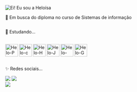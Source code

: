 ![Ei! Eu sou a Heloísa](https://github.com/HeloisaLouzada/HeloisaLouzada/assets/129389739/f2c529ba-cd52-4081-8160-0a43180f9973)

🔭 Em busca do diploma no curso de Sistemas de informação

  ##
  
🌱 Estudando...
<div style="display: inline_block"><br>
  
  <img align="center" alt="Helo-P" height="40" width="40" src="https://cdn.jsdelivr.net/gh/devicons/devicon@latest/icons/python/python-original.svg" /> 
  <img align="center" alt="Helo-c" height="40" width="40" src="https://cdn.jsdelivr.net/gh/devicons/devicon@latest/icons/c/c-original.svg"> 
  <img align="center" alt="Helo-H" height="40" width="40" src="https://cdn.jsdelivr.net/gh/devicons/devicon@latest/icons/html5/html5-original.svg" />
  <img align="center" alt="Helo-J" height="40" width="40" src="https://cdn.jsdelivr.net/gh/devicons/devicon@latest/icons/java/java-original.svg" />
  <img align="center" alt="Helo-PG" height="40" width="40" src="https://cdn.jsdelivr.net/gh/devicons/devicon@latest/icons/postgresql/postgresql-original.svg" /> 
  <img align="center" alt="Helo-G" height="40" width="40" src="https://cdn.jsdelivr.net/gh/devicons/devicon@latest/icons/github/github-original.svg" /> 

    
</div>   

 ##
    
✨ Redes sociais...
<div>
  
  <a href="https://www.instagram.com/heloisa.louzada?utm_source=ig_web_button_share_sheet&igsh=ZDNlZDc0MzIxNw==" target=" blank"><img src="https://img.shields.io/badge/Instagram-E4405F?style=for-the-badge&logo=instagram&logoColor=white" target="blank"></a> 
  <a href="https://www.linkedin.com/in/helo%C3%ADsa-louzada-borchardt-gomes-1b8417229" target=" blank"><img src="https://img.shields.io/badge/LinkedIn-0077B5?style=for-the-badge&logo=linkedin&logoColor=white" target="blank"></a>  
  <a href="http://lattes.cnpq.br/8606110333781911" target=" blank"><img src="https://img.shields.io/badge/Curr%C3%ADculo%20Lattes?logoColor=white" target="blank"></a>  
 
</div> 
